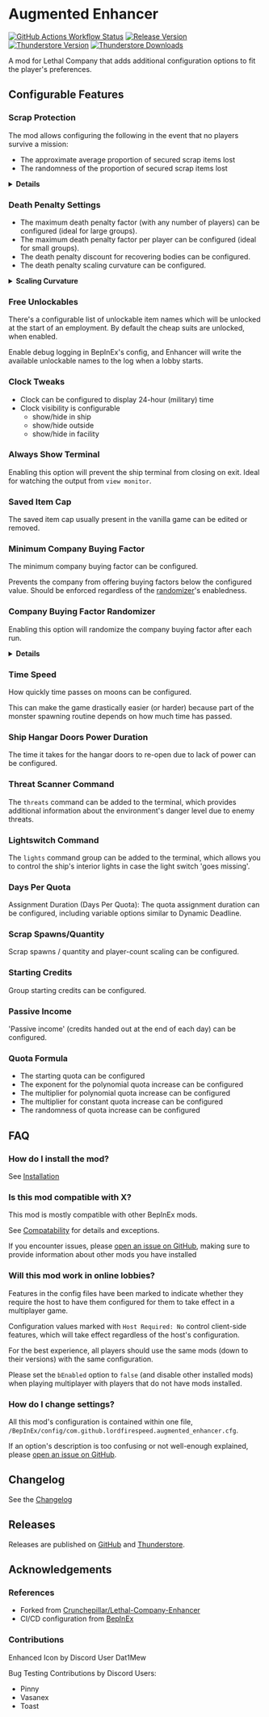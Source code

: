 # Augmented Enhancer

[![GitHub Actions Workflow Status](https://img.shields.io/github/actions/workflow/status/Lordfirespeed/Lethal-Company-Augmented-Enhancer/build.yml?style=for-the-badge&logo=github)](https://github.com/Lordfirespeed/Lethal-Company-Augmented-Enhancer/actions/workflows/build.yml)
[![Release Version](https://img.shields.io/github/v/release/lordfirespeed/lethal-company-augmented-enhancer?style=for-the-badge&logo=github)](https://github.com/Lordfirespeed/Lethal-Company-Augmented-Enhancer/releases)
[![Thunderstore Version](https://img.shields.io/thunderstore/v/Lordfirespeed/Augmented_Enhancer?style=for-the-badge&logo=thunderstore&logoColor=white)](https://thunderstore.io/c/lethal-company/p/Lordfirespeed/Augmented_Enhancer/)
[![Thunderstore Downloads](https://img.shields.io/thunderstore/dt/Lordfirespeed/Augmented_Enhancer?style=for-the-badge&logo=thunderstore&logoColor=white)](https://thunderstore.io/c/lethal-company/p/Lordfirespeed/Augmented_Enhancer/)

A mod for Lethal Company that adds additional configuration options to fit the player's preferences.

## Configurable Features

### Scrap Protection
The mod allows configuring the following in the event that no players survive a mission:
- The approximate average proportion of secured scrap items lost
- The randomness of the proportion of secured scrap items lost

<details>
<summary><strong>Details</strong></summary>

Supply the proportion of items that you would like to (approximately) keep. For example:

- `0.0` $\rightarrow$ 0% chance each scrap item is kept $\rightarrow$ all scrap lost (Vanilla behaviour)
- `0.5` $\rightarrow$ 50% chance each scrap item is kept $\rightarrow$ approximately half scrap lost
- `1.0` $\rightarrow$ 100% chance each scrap item is kept $\rightarrow$ no scrap is lost

</details>

### Death Penalty Settings

- The maximum death penalty factor (with any number of players) can be configured (ideal for large groups).
- The maximum death penalty factor per player can be configured (ideal for small groups).
- The death penalty discount for recovering bodies can be configured.
- The death penalty scaling curvature can be configured.

<details>
<summary><strong>Scaling Curvature</strong></summary>

For example, with 4 players:

- `-1.0` $\rightarrow$ The fine scales anti-quadratically: 50%, 70.1%, 86.6%, 100%
- `0.0` $\rightarrow$ The fine scales linearly: 25%, 50%, 75%, 100%
- `1.0` $\rightarrow$ The fine scales quadratically: 6.3%, 25%, 56.3%, 100%

</details>

### Free Unlockables

There's a configurable list of unlockable item names which will be unlocked
at the start of an employment. By default the cheap suits are unlocked, when enabled.

Enable debug logging in BepInEx's config, and Enhancer will write the available
unlockable names to the log when a lobby starts.

### Clock Tweaks

- Clock can be configured to display 24-hour (military) time
- Clock visibility is configurable
  - show/hide in ship
  - show/hide outside
  - show/hide in facility

### Always Show Terminal
Enabling this option will prevent the ship terminal from closing on exit.
Ideal for watching the output from `view monitor`.

### Saved Item Cap
The saved item cap usually present in the vanilla game can be edited or removed.

### Minimum Company Buying Factor
The minimum company buying factor can be configured.

Prevents the company from offering buying factors below the configured value. Should be enforced regardless of the
[randomizer](#company-buying-factor-randomizer)'s enabledness.

### Company Buying Factor Randomizer
Enabling this option will randomize the company buying factor after each run.

<details>
<summary><strong>Details</strong></summary>
By default, the company buying factor is inversely proportional to the remaining days on the quota, so that there is a
risk/reward tradeoff for holding on to your items after each run.

This option exists because it can be very discouraging to lose many runs' worth of scrap when playing
with longer-than-usual quota assignment durations.

The random price will use in-game information when rolling such as
- The Company "mood"
- How many days are left on the quota assignment

Depending on the quota deadline duration, the company buying factor may be negative at the start of each assignment.
Use the [minimum buying factor](#minimum-company-buying-factor) feature to mitigate negative buying factors.

Despite the Sigurd log file stating that the company bought at 120%, @Crunchepillar found no evidence that it was
possible in the base game so this mod caps the buying factor at `1.0`.
</details>

### Time Speed
How quickly time passes on moons can be configured.

This can make the game drastically easier (or harder) because part of the monster spawning routine depends on
how much time has passed.

### Ship Hangar Doors Power Duration
The time it takes for the hangar doors to re-open due to lack of power can be configured.

### Threat Scanner Command
The `threats` command can be added to the terminal, which provides additional information about the environment's
danger level due to enemy threats.

### Lightswitch Command
The `lights` command group can be added to the terminal, which allows you to control the ship's interior lights
in case the light switch 'goes missing'.

### Days Per Quota
Assignment Duration (Days Per Quota): The quota assignment duration can be configured, including
variable options similar to Dynamic Deadline.

### Scrap Spawns/Quantity
Scrap spawns / quantity and player-count scaling can be configured.

### Starting Credits
Group starting credits can be configured.

### Passive Income
'Passive income' (credits handed out at the end of each day) can be configured.

### Quota Formula
- The starting quota can be configured
- The exponent for the polynomial quota increase can be configured
- The multiplier for polynomial quota increase can be configured
- The multiplier for constant quota increase can be configured
- The randomness of quota increase can be configured

## FAQ

### How do I install the mod?
See [Installation](https://github.com/Lordfirespeed/Lethal-Company-Augmented-Enhancer/blob/main/Docs/Installation.md)

### Is this mod compatible with X?
This mod is mostly compatible with other BepInEx mods.

See [Compatability](https://github.com/Lordfirespeed/Lethal-Company-Augmented-Enhancer/blob/main/docs/Compatability.md)
for details and exceptions.

If you encounter issues, please [open an issue on GitHub](https://github.com/Lordfirespeed/Lethal-Company-Augmented-Enhancer/issues),
making sure to provide information about other mods you have installed

### Will this mod work in online lobbies?
Features in the config files have been marked to indicate whether they require the host to have them configured
for them to take effect in a multiplayer game.

Configuration values marked with `Host Required: No` control client-side features,
which will take effect regardless of the host's configuration.

For the best experience, all players should use the same mods (down to their versions) with the same configuration.

Please set the `bEnabled` option to `false` (and disable other installed mods) when playing multiplayer with
players that do not have mods installed.

### How do I change settings?
All this mod's configuration is contained within one file, `/BepInEx/config/com.github.lordfirespeed.augmented_enhancer.cfg`.

If an option's description is too confusing or not well-enough explained,
please [open an issue on GitHub](https://github.com/Lordfirespeed/Lethal-Company-Augmented-Enhancer/issues).

## Changelog

See the [Changelog](https://github.com/Lordfirespeed/Lethal-Company-Augmented-Enhancer/blob/main/Docs/Changelog.md)

## Releases

Releases are published on [GitHub](https://github.com/Lordfirespeed/Lethal-Company-Augmented-Enhancer/releases)
and [Thunderstore](https://thunderstore.io).

## Acknowledgements

### References

- Forked from [Crunchepillar/Lethal-Company-Enhancer](https://github.com/Crunchepillar/Lethal-Company-Enhancer)
- CI/CD configuration from [BepInEx](https://github.com/BepInEx/BepInEx/tree/master)

### Contributions

Enhanced Icon by Discord User Dat1Mew

Bug Testing Contributions by Discord Users:
*  Pinny
*  Vasanex
*  Toast
